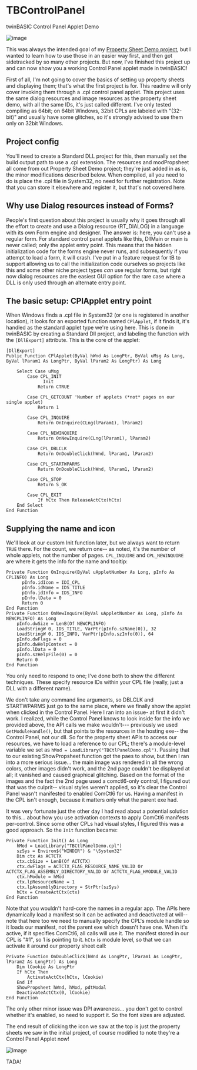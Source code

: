 # TBControlPanel
twinBASIC Control Panel Applet Demo

![image](https://github.com/fafalone/TBControlPanel/assets/7834493/96c9f525-bc23-49a9-a617-e44194b28095)

This was always the intended goal of my [Property Sheet Demo project](https://github.com/fafalone/PropsheetDemo), but I wanted to learn how to use those in an easier way first, and then got sidetracked by so many other projects. But now, I've finished this project up and can now show you a working Control Panel applet made in twinBASIC!

First of all, I'm not going to cover the basics of setting up property sheets and displaying them; that's what the first project is for. This readme will only cover invoking them through a .cpl control panel applet. This project uses the same dialog resources and image resources as the property sheet demo, with all the same IDs, it's just called different. I've only tested compiling as 64bit; on 64bit Windows, 32bit CPLs are labeled with "(32-bit)" and usually have some glitches, so it's strongly advised to use them only on 32bit Windows.

## Project config
You'll need to create a Standard DLL project for this, then manually set the build output path to use a .cpl extension. The resources and modPropsheet all come from out Property Sheet Demo project; they're just added in as is, the minor modifications described below. When compiled, all you need to do is place the .cpl file in System32, no need for further registration. Note that you can store it elsewhere and register it, but that's not covered here.

## Why use Dialog resources instead of Forms?

People's first question about this project is usually why it goes through all the effort to create and use a Dialog resource (RT_DIALOG) in a language with its own Form engine and designer. The answer is: here, you can't use a regular form. For standard control panel applets like this, DllMain or main is never called; only the applet entry point. This means that the hidden initialization code for the forms engine never runs, and subsequently if you attempt to load a form, it will crash. I've put in a feature request for tB to support allowing us to call the initialization code ourselves so projects like this and some other niche project types *can* use regular forms, but right now dialog resources are the easiest GUI option for the rare case where a DLL is only used through an alternate entry point.


## The basic setup: CPlApplet entry point

When Windows finds a .cpl file in System32 (or one is registered in another location), it looks for an exported function named `CPlApplet`, if it finds it, it's handled as the standard applet type we're using here. This is done in twinBASIC by creating a Standard Dll project, and labeling the function with the `[DllExport]` attribute. This is the core of the applet:

```vba
[DllExport]
Public Function CPlApplet(ByVal hWnd As LongPtr, ByVal uMsg As Long, ByVal lParam1 As LongPtr, ByVal lParam2 As LongPtr) As Long

    Select Case uMsg
        Case CPL_INIT
              Init
            Return CTRUE
        
        Case CPL_GETCOUNT 'Number of applets (*not* pages on our single applet)
            Return 1
            
        Case CPL_INQUIRE
            Return OnInquire(CLng(lParam1), lParam2)
            
        Case CPL_NEWINQUIRE
            Return OnNewInquire(CLng(lParam1), lParam2)
            
        Case CPL_DBLCLK
            Return OnDoubleClick(hWnd, lParam1, lParam2)
            
        Case CPL_STARTWPARMS
            Return OnDoubleClick(hWnd, lParam1, lParam2)
            
        Case CPL_STOP
            Return S_OK
        
        Case CPL_EXIT
            If hCtx Then ReleaseActCtx(hCtx)
    End Select
End Function
```

## Supplying the name and icon

We'll look at our custom Init function later, but we always want to return `TRUE` there. For the count, we return one-- as noted, it's the number of whole applets, not the number of pages. `CPL_INQUIRE` and `CPL_NEWINQUIRE` are where it gets the info for the name and tooltip:

```vba
Private Function OnInquire(ByVal uAppletNumber As Long, pInfo As CPLINFO) As Long
      pInfo.idIcon = IDI_CPL
      pInfo.idName = IDS_TITLE
      pInfo.idInfo = IDS_INFO
      pInfo.lData = 0
      Return 0
End Function
Private Function OnNewInquire(ByVal uAppletNumber As Long, pInfo As NEWCPLINFO) As Long
    pInfo.dwSize = LenB(Of NEWCPLINFO)
    LoadStringW 0, IDS_TITLE, VarPtr(pInfo.szName(0)), 32
    LoadStringW 0, IDS_INFO, VarPtr(pInfo.szInfo(0)), 64
    pInfo.dwFlags = 0
    pInfo.dwHelpContext = 0
    pInfo.lData = 0
    pInfo.szHelpFile(0) = 0
    Return 0
End Function
```

You only need to respond to one; I've done both to show the different techniques. These specify resource IDs within your CPL file (really, just a DLL with a different name). 

We don't take any command line arguments, so DBLCLK and STARTWPARMS just go to the same place, where we finally show the applet when clicked in the Control Panel. Here I ran into an issue- at first it didn't work. I realized, while the Control Panel knows to look inside for the info we provided above, the API calls we make wouldn't--- previously we used `GetModuleHandle()`, but that points to the resources in the hosting exe-- the Control Panel, not our dll. So for the property sheet APIs to access our resources, we have to load a reference to our CPL; there's a module-level variable we set as `hMod = LoadLibrary("TBCtlPanelDemo.cpl")`. Passing that to our existing ShowPropsheet function got the paes to show, but then I ran into a more serious issue... the main image was rendered in all the wrong colors, other images didn't work, and the 2nd page couldn't be displayed at all; it vanished and caused graphical glitching. Based on the format of the images and the fact the 2nd page used a comctl6-only control, I figured out that was the culprit-- visual styles weren't applied, so it's clear the Control Panel wasn't manifested to enabled ComCtl6 for us. Having a manifest in the CPL isn't enough, because it matters only what the parent exe had. 

It was very fortunate just the other day I had read about a potential solution to this... about how you use activation contexts to apply ComCtl6 manifests per-control. Since some other CPLs had visual styles, I figured this was a good approach. So the `Init` function became:

```vba
Private Function Init() As Long
    hMod = LoadLibrary("TBCtlPanelDemo.cpl")
    szSys = Environ$("WINDIR") & "\System32"
    Dim ctx As ACTCTX
    ctx.cbSize = LenB(Of ACTCTX)
    ctx.dwFlags = ACTCTX_FLAG_RESOURCE_NAME_VALID Or ACTCTX_FLAG_ASSEMBLY_DIRECTORY_VALID Or ACTCTX_FLAG_HMODULE_VALID
    ctx.hModule = hMod
    ctx.lpResourceName = 1
    ctx.lpAssemblyDirectory = StrPtr(szSys)
    hCtx = CreateActCtx(ctx)
End Function
```

Note that you wouldn't hard-core the names in a regular app. The APIs here dynamically load a manifest so it can be activated and deactivated at will-- note that here too we need to manually specify the CPL's module handle so it loads our manifest, not the parent exe which doesn't have one. When it's active, if it specifies ComCtl6, all calls will use it. The manifest stored in our CPL is "#1", so 1 is pointing to it. `hCtx` is module level, so that we can activate it around our property sheet call:

```vba
Private Function OnDoubleClick(hWnd As LongPtr, lParam1 As LongPtr, lParam2 As LongPtr) As Long
    Dim lCookie As LongPtr
    If hCtx Then
        ActivateActCtx(hCtx, lCookie)
    End If
    ShowPropsheet hWnd, hMod, pdtModal
    DeactivateActCtx(0, lCookie)
End Function
```

The only other minor issue was DPI awareness... you don't get to control whether it's enabled, so need to support it. So the font sizes are adjusted.

The end result of clicking the icon we saw at the top is just the property sheets we saw in the initial project, of course modified to note they're a Control Panel Applet now!

![image](https://github.com/fafalone/TBControlPanel/assets/7834493/3d4dd582-769b-476a-a30a-468b24f3f775)

TADA!

